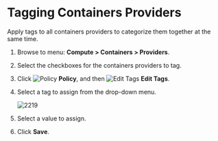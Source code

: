 # Tagging Containers Providers

Apply tags to all containers providers to categorize them together at the same time.

1. Browse to menu: **Compute > Containers > Providers**.

2. Select the checkboxes for the containers providers to tag.

3. Click ![Policy](../images/1941.png) **Policy**, and then ![Edit Tags](../images/1851.png) **Edit Tags**.

4. Select a tag to assign from the drop-down menu.

    ![2219](../images/2219.png)

5. Select a value to assign.

6. Click **Save**.
